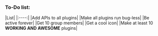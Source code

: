 <h3>To-Do list:</h3>
|List|
|:----:|
|Add APIs to all plugins|
|Make all plugins run bug-less|
|Be active forever|
|Get 10 group members|
|Get a cool icon|
|Make at least 10 <b>WORKING AND AWESOME</b> plugins|
